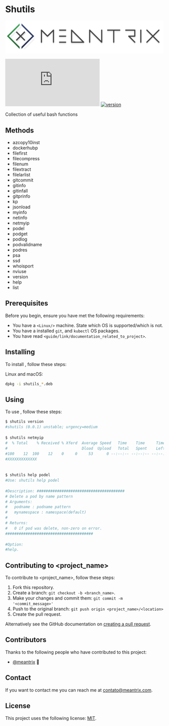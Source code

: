 # Shutils


![logo](logo-meantrix/header.png)

<!--- These are examples. See https://shields.io for others or to customize this set of shields. You might want to include dependencies, project status and licence info here --->
![GitHub repo size](https://img.shields.io/github/repo-size/scottydocs/README-template.md)
[![version](https://img.shields.io/badge/version-0.0.1-green.svg)](https://semver.org)


Collection of useful bash functions

## Methods

* azcopy10inst
* dockerhubp
* filefirst
* filecompress
* filenum
* filextract
* filelarlist
* gitcommit
* gitinfo
* gitinfall
* gitprinfo
* kp
* jsonload
* myinfo
* netinfo
* netmyip
* podel
* podget
* podlog
* podvalidname
* podres
* psa
* ssd
* whoisport
* nviuse
* version
* help
* list


## Prerequisites

Before you begin, ensure you have met the following requirements:
<!--- These are just example requirements. Add, duplicate or remove as required --->
* You have a `<Linux/>` machine. State which OS is supported/which is not.
* You have a installed `git`, and `kubectl` OS packages.
* You have read `<guide/link/documentation_related_to_project>`.

## Installing <shutils>

To install <shutils>, follow these steps:

Linux and macOS:

```bash
dpkg -i shutils_*.deb
```

## Using <shutils>

To use <shutils>, follow these steps:

```bash
$ shutils version
#shutils (0.0.1) unstable; urgency=medium

$ shutils netmyip
#  % Total    % Received % Xferd  Average Speed   Time    Time     Time  Current
#                                 Dload  Upload   Total   Spent    Left  Speed
#100    12  100    12    0     0     53      0 --:--:-- --:--:-- --:--:--    54
#XXXXXXXXXXXXX


$ shutils help podel
#Use: shutils help podel

#Description: #######################################
# Delete a pod by name pattern
# Arguments:
#   podname : podname pattern
#   mynamespace : namespace(default)
#
# Returns:
#   0 if pod was delete, non-zero on error.
#######################################

#Option:
#help.

```
## Contributing to <project_name>
<!--- If your README is long or you have some specific process or steps you want contributors to follow, consider creating a separate CONTRIBUTING.md file--->
To contribute to <project_name>, follow these steps:

1. Fork this repository.
2. Create a branch: `git checkout -b <branch_name>`.
3. Make your changes and commit them: `git commit -m '<commit_message>'`
4. Push to the original branch: `git push origin <project_name>/<location>`
5. Create the pull request.

Alternatively see the GitHub documentation on [creating a pull request](https://help.github.com/en/github/collaborating-with-issues-and-pull-requests/creating-a-pull-request).

## Contributors

Thanks to the following people who have contributed to this project:

* [@meantrix](https://github.com/meantrix) 📖

## Contact

If you want to contact me you can reach me at <contato@meantrix.com>.

## License

This project uses the following license: [MIT](LICENSE.md).

